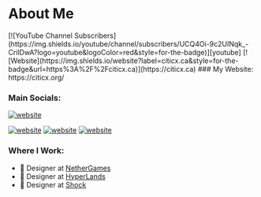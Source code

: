 <h1 align="left"> About Me </h1>
[![YouTube Channel Subscribers](https://img.shields.io/youtube/channel/subscribers/UCQ4Oi-9c2UINqk_-CrilDwA?logo=youtube&logoColor=red&style=for-the-badge)][youtube]
[![Website](https://img.shields.io/website?label=citicx.ca&style=for-the-badge&url=https%3A%2F%2Fciticx.ca)](https://citicx.ca)
### My Website:
https://citicx.org/


### Main Socials:

[![website](./img/globe-dark.svg)](https://codestackr.com#gh-dark-mode-only)

[![website](https://upload.wikimedia.org/wikipedia/commons/thumb/0/09/YouTube_full-color_icon_%282017%29.svg/2560px-YouTube_full-color_icon_%282017%29.svg.png)](https://youtube.com/citicx)
[![website](https://static.dezeen.com/uploads/2023/07/x-logo-twitter-elon-musk_dezeen_2364_col_0.jpg)](https://twitter.com/citicx)
[![website](https://citicx.ca/files/assets/favicons/favicon.png)](https://links.citicx.ca)


### Where I Work:
- 🎨 Designer at [NetherGames](https://nethergames.org)
- 🎨 Designer at [HyperLands](https://github.com/HyperLandsBE)
- 🎨 Designer at [Shock](https://github.com/Shock-Network)


